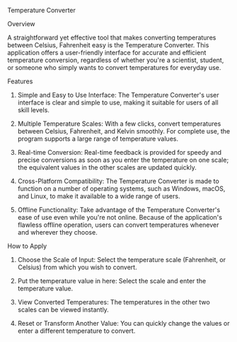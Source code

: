 Temperature Converter


Overview

A straightforward yet effective tool that makes converting temperatures between Celsius, Fahrenheit easy is the 
Temperature Converter. This application offers a user-friendly interface for accurate and efficient temperature conversion, 
regardless of whether you're a scientist, student, or someone who simply wants to convert temperatures for everyday use.





Features

1. Simple and Easy to Use Interface: The Temperature Converter's user interface is clear and simple to use, making it suitable for users of all skill levels.


2. Multiple Temperature Scales: With a few clicks, convert temperatures between Celsius, Fahrenheit, and Kelvin smoothly. For complete use, the program supports a large range of temperature values.


3. Real-time Conversion: Real-time feedback is provided for speedy and precise conversions as soon as you enter the temperature on one scale; the equivalent values in the other scales are updated quickly.


4. Cross-Platform Compatibility: The Temperature Converter is made to function on a number of operating systems, such as Windows, macOS, and Linux, to make it available to a wide range of users.


5. Offline Functionality: Take advantage of the Temperature Converter's ease of use even while you're not online. Because of the application's flawless offline operation, users can convert temperatures whenever and wherever they choose.





How to Apply

1. Choose the Scale of Input: Select the temperature scale (Fahrenheit, or Celsius) from which you wish to convert.


2. Put the temperature value in here: Select the scale and enter the temperature value.


3. View Converted Temperatures: The temperatures in the other two scales can be viewed instantly.


4. Reset or Transform Another Value: You can quickly change the values or enter a different temperature to convert.


